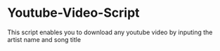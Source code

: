# Youtube-Video-Script
This script enables you to download any youtube video by inputing the artist name and song title
